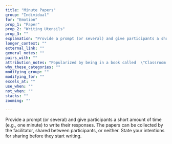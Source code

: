 ```yaml
---
title: "Minute Papers"
group: "Individual"
for: "Emotion"
prop_1: "Paper"
prop_2: "Writing Utensils"
prop_3: ""
explanation: "Provide a prompt (or several) and give participants a short amount of time (e.g., one minute) to write their responses. The papers can be collected by the facilitator, shared between participants, or neither. State your intentions for sharing before they start writing."
longer_context: ""
external_link: ""
general_notes: ""
pairs_with: ""
attribution_notes: "Popularized by being in a book called  \"Classroom Assessment Techniques\". Summary here - https://vcsa.ucsd.edu/_files/assessment/resources/50_cats.pdf "
why_these_categories: ""
modifying_group: ""
modifying_for: ""
excels_at: ""
use_when: ""
not_when: ""
stacks: ""
zooming: ""

---
```


Provide a prompt (or several) and give participants a short amount of time (e.g., one minute) to write their responses. The papers can be collected by the facilitator, shared between participants, or neither. State your intentions for sharing before they start writing.
